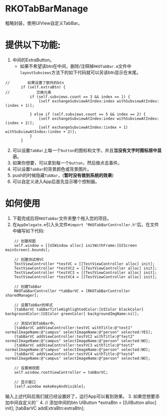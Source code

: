 # RKOTabBarManage
粗略封装，使用UIView自定义TabBar。

# 提供以下功能:
1. 中间的ExtraButton。
    - 如果不希望该btn在中间，删除/注释掉`RKOTabBar.m`文件中`layoutSubviews`方法下的如下代码就可以另该btn显示在末尾。
 ```objc
//        如果设置了额外的btn
        if (self.extraBtn) {
//            交换元素
            if (self.subviews.count == 3 && index == 1) {
                [self exchangeSubviewAtIndex:index withSubviewAtIndex:(index + 1)];

            } else if (self.subviews.count == 5 && index == 2) {
                [self exchangeSubviewAtIndex:index withSubviewAtIndex:(index + 2)];
                [self exchangeSubviewAtIndex:(index + 1) withSubviewAtIndex:(index + 2)];
            }
        }
```
2. 可以设置`TabBar`上每一个`button`的图标和文字。并且**当没有文字时图标居中显示**。
3. 如果你想要，可以拿到每一个`button`，然后做点击事件。
4. 可以设置`TabBar`的背景颜色或背景图片。
4. push的时候隐藏`TabBar`，(**暂时没有做到系统的效果**)
5. 可以自定义进入App后首先显示哪个控制器。

# 如何使用
1. 下载完成后将`RKOTabBar`文件夹整个拖入您的项目。
2. 在`AppDelegate.m`引入头文件`#import "RKOTabBarController.h"`后，在文件中编写如下代码:
```objc    
    // 创建视图
    self.window = [[UIWindow alloc] initWithFrame:[UIScreen mainScreen].bounds];
    
    // 创建测试用VC
    TestViewController *testVC = [[TestViewController alloc] init];
    TestViewController *testVC2 = [[TestViewController alloc] init];
    TestViewController *testVC3 = [[TestViewController alloc] init];
    TestViewController *testVC4 = [[TestViewController alloc] init];
    
    // 创建TabBar
    RKOTabBarController *tabBarVC = [RKOTabBarController sharedManager];
    
    // 设置TabBar的样式
    [tabBarVC tabBarTitleHighlightedColor:[UIColor blackColor] backgroundColor:[UIColor greenColor] backgroundImgName:nil];
    
    // 添加VC到TabBar中。
    [tabBarVC addViewController:testVC withTitle:@"test1" normalImageName:@"campus" selectImageName:@"person" selected:YES];
    [tabBarVC addViewController:testVC2 withTitle:@"test2" normalImageName:@"campus" selectImageName:@"person" selected:NO];
    [tabBarVC addViewController:testVC3 withTitle:@"test3" normalImageName:@"campus" selectImageName:@"person" selected:NO];
    [tabBarVC addViewController:testVC4 withTitle:@"test4" normalImageName:@"campus" selectImageName:@"person" selected:NO];
    
    // 设置根视图
    self.window.rootViewController = tabBarVC;
    
    // 显示窗口
    [self.window makeKeyAndVisible];
```
输入上述代码后我们就已经设置好了，运行App可以看到效果。
3. 如果您想要添加中间自定义的``
4.     // 添加中间的btn
    UIButton *extraBtn = [[UIButton alloc] init];
    [tabBarVC addExtraBtn:extraBtn];

